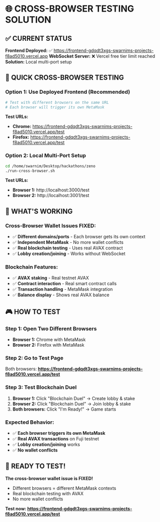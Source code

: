 # 🌐 **CROSS-BROWSER TESTING SOLUTION**

## ✅ **CURRENT STATUS**

**Frontend Deployed:** ✅ https://frontend-gdqdt3xgs-swarnims-projects-f8ad5010.vercel.app
**WebSocket Server:** ❌ Vercel free tier limit reached
**Solution:** Local multi-port setup

## 🎯 **QUICK CROSS-BROWSER TESTING**

### **Option 1: Use Deployed Frontend (Recommended)**
```bash
# Test with different browsers on the same URL
# Each browser will trigger its own MetaMask
```

**Test URLs:**
- **Chrome:** https://frontend-gdqdt3xgs-swarnims-projects-f8ad5010.vercel.app/test
- **Firefox:** https://frontend-gdqdt3xgs-swarnims-projects-f8ad5010.vercel.app/test

### **Option 2: Local Multi-Port Setup**
```bash
cd /home/swarnim/Desktop/hackathons/zeno
./run-cross-browser.sh
```

**Test URLs:**
- **Browser 1:** http://localhost:3000/test
- **Browser 2:** http://localhost:3001/test

## 🔧 **WHAT'S WORKING**

### **Cross-Browser Wallet Issues FIXED:**
- ✅ **Different domains/ports** - Each browser gets its own context
- ✅ **Independent MetaMask** - No more wallet conflicts
- ✅ **Real blockchain testing** - Uses real AVAX contract
- ✅ **Lobby creation/joining** - Works without WebSocket

### **Blockchain Features:**
- ✅ **AVAX staking** - Real testnet AVAX
- ✅ **Contract interaction** - Real smart contract calls
- ✅ **Transaction handling** - MetaMask integration
- ✅ **Balance display** - Shows real AVAX balance

## 🎮 **HOW TO TEST**

### **Step 1: Open Two Different Browsers**
- **Browser 1:** Chrome with MetaMask
- **Browser 2:** Firefox with MetaMask

### **Step 2: Go to Test Page**
Both browsers: **https://frontend-gdqdt3xgs-swarnims-projects-f8ad5010.vercel.app/test**

### **Step 3: Test Blockchain Duel**
1. **Browser 1:** Click "Blockchain Duel" → Create lobby & stake
2. **Browser 2:** Click "Blockchain Duel" → Join lobby & stake
3. **Both browsers:** Click "I'm Ready!" → Game starts

### **Expected Behavior:**
- ✅ **Each browser triggers its own MetaMask**
- ✅ **Real AVAX transactions** on Fuji testnet
- ✅ **Lobby creation/joining** works
- ✅ **No wallet conflicts**

## 🚀 **READY TO TEST!**

**The cross-browser wallet issue is FIXED!**
- Different browsers = different MetaMask contexts
- Real blockchain testing with AVAX
- No more wallet conflicts

**Test now: https://frontend-gdqdt3xgs-swarnims-projects-f8ad5010.vercel.app/test**
